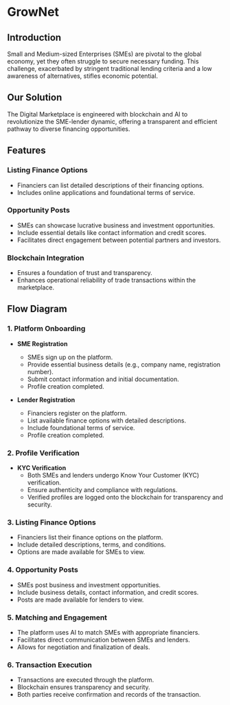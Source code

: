 # GrowNet

## Introduction
Small and Medium-sized Enterprises (SMEs) are pivotal to the global economy, yet they often struggle to secure necessary funding. This challenge, exacerbated by stringent traditional lending criteria and a low awareness of alternatives, stifles economic potential.

## Our Solution
The Digital Marketplace is engineered with blockchain and AI to revolutionize the SME-lender dynamic, offering a transparent and efficient pathway to diverse financing opportunities.

## Features

### Listing Finance Options
- Financiers can list detailed descriptions of their financing options.
- Includes online applications and foundational terms of service.

### Opportunity Posts
- SMEs can showcase lucrative business and investment opportunities.
- Include essential details like contact information and credit scores.
- Facilitates direct engagement between potential partners and investors.

### Blockchain Integration
- Ensures a foundation of trust and transparency.
- Enhances operational reliability of trade transactions within the marketplace.

## Flow Diagram

### 1. Platform Onboarding
- **SME Registration**
  - SMEs sign up on the platform.
  - Provide essential business details (e.g., company name, registration number).
  - Submit contact information and initial documentation.
  - Profile creation completed.

- **Lender Registration**
  - Financiers register on the platform.
  - List available finance options with detailed descriptions.
  - Include foundational terms of service.
  - Profile creation completed.

### 2. Profile Verification
- **KYC Verification**
  - Both SMEs and lenders undergo Know Your Customer (KYC) verification.
  - Ensure authenticity and compliance with regulations.
  - Verified profiles are logged onto the blockchain for transparency and security.

### 3. Listing Finance Options
- Financiers list their finance options on the platform.
- Include detailed descriptions, terms, and conditions.
- Options are made available for SMEs to view.

### 4. Opportunity Posts
- SMEs post business and investment opportunities.
- Include business details, contact information, and credit scores.
- Posts are made available for lenders to view.

### 5. Matching and Engagement
- The platform uses AI to match SMEs with appropriate financiers.
- Facilitates direct communication between SMEs and lenders.
- Allows for negotiation and finalization of deals.

### 6. Transaction Execution
- Transactions are executed through the platform.
- Blockchain ensures transparency and security.
- Both parties receive confirmation and records of the transaction.







 
